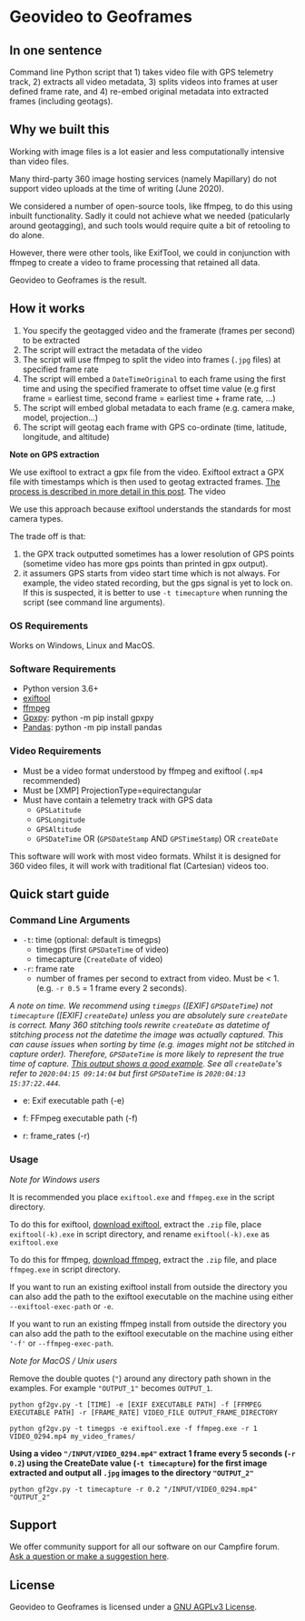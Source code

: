 # Geovideo to Geoframes

## In one sentence

Command line Python script that 1) takes video file with GPS telemetry track, 2) extracts all video metadata, 3) splits videos into frames at user defined frame rate, and 4) re-embed original metadata into extracted frames (including geotags).

## Why we built this

Working with image files is a lot easier and less computationally intensive than video files.

Many third-party 360 image hosting services (namely Mapillary) do not support video uploads at the time of writing (June 2020).

We considered a number of open-source tools, like ffmpeg, to do this using inbuilt functionality. Sadly it could not achieve what we needed (paticularly around geotagging), and such tools would require quite a bit of retooling to do alone.

However, there were other tools, like ExifTool, we could in conjunction with ffmpeg to create a video to frame processing that retained all data.

Geovideo to Geoframes is the result.

## How it works

1. You specify the geotagged video and the framerate (frames per second) to be extracted
2. The script will extract the metadata of the video
3. The script will use ffmpeg to split the video into frames (`.jpg` files) at specified frame rate
4. The script will embed a `DateTimeOriginal` to each frame using the first time and using the specified framerate to offset time value (e.g first frame = earliest time, second frame = earliest time + frame rate, ...)
5. The script will embed global metadata to each frame (e.g. camera make, model, projection...)
6. The script will geotag each frame with GPS co-ordinate (time, latitude, longitude, and altitude)

**Note on GPS extraction**

We use exiftool to extract a gpx file from the video. Exiftool extract a GPX file with timestamps which is then used to geotag extracted frames. [The process is described in more detail in this post](https://www.trekview.org/blog/2020/extracting-gps-track-from-360-timelapse-video/).
The video

We use this approach because exiftool understands the standards for most camera types.

The trade off is that:

1. the GPX track outputted sometimes has a lower resolution of GPS points (sometime video has more gps points than printed in gpx output).
2. it assumers GPS starts from video start time which is not always. For example, the video stated recording, but the gps signal is yet to lock on. If this is suspected, it is better to use `-t timecapture` when running the script (see command line arguments).

### OS Requirements

Works on Windows, Linux and MacOS.

### Software Requirements

* Python version 3.6+
* [exiftool](https://exiftool.org/)
* [ffmpeg](https://www.ffmpeg.org/download.html)
* [Gpxpy](https://pypi.org/project/gpxpy/): python -m pip install gpxpy
* [Pandas](https://pandas.pydata.org/docs/): python -m pip install pandas

### Video Requirements

* Must be a video format understood by ffmpeg and exiftool (`.mp4` recommended)
* Must be [XMP] ProjectionType=equirectangular
* Must have contain a telemetry track with GPS data
	- `GPSLatitude`
	- `GPSLongitude`
	- `GPSAltitude`
	- `GPSDateTime` OR (`GPSDateStamp` AND `GPSTimeStamp`) OR `createDate`

This software will work with most video formats. Whilst it is designed for 360 video files, it will work with traditional flat (Cartesian) videos too.

## Quick start guide

### Command Line Arguments

* `-t`: time (optional: default is timegps)
	- timegps (first `GPSDateTime` of video)
	- timecapture (`CreateDate` of video)
* `-r`: frame rate
	- number of frames per second to extract from video. Must be < 1. (e.g. `-r 0.5` = 1 frame every 2 seconds).

_A note on time. We recommend using `timegps` ([EXIF] `GPSDateTime`) not `timecapture` ([EXIF] `createDate`) unless you are absolutely sure `createDate` is correct. Many 360 stitching tools rewrite `createDate` as datetime of stitching process not the datetime the image was actually captured. This can cause issues when sorting by time (e.g. images might not be stitched in capture order). Therefore, `GPSDateTime` is more likely to represent the true time of capture. [This output shows a good example](https://gitlab.com/snippets/1979531). See all `createDate`'s refer to `2020:04:15 09:14:04` but first `GPSDateTime` is `2020:04:13 15:37:22.444`._


* e: Exif executable path (-e)

* f: FFmpeg executable path (-f)

* r: frame_rates (-r)


### Usage

_Note for Windows users_

It is recommended you place `exiftool.exe` and `ffmpeg.exe` in the script directory.

To do this for exiftool, [download exiftool](https://exiftool.org/), extract the `.zip` file, place `exiftool(-k).exe` in script directory, and rename `exiftool(-k).exe` as `exiftool.exe`

To do this for ffmpeg, [download ffmpeg](https://www.ffmpeg.org/download.html#build-windows), extract the `.zip` file, and place `ffmpeg.exe` in script directory.

If you want to run an existing exiftool install from outside the directory you can also add the path to the exiftool executable on the machine using either `--exiftool-exec-path` or `-e`.

If you want to run an existing ffmpeg install from outside the directory you can also add the path to the exiftool executable on the machine using either `'-f'` or `--ffmpeg-exec-path`.

_Note for MacOS / Unix users_

Remove the double quotes (`"`) around any directory path shown in the examples. For example `"OUTPUT_1"` becomes `OUTPUT_1`.


```
python gf2gv.py -t [TIME] -e [EXIF EXECUTABLE PATH] -f [FFMPEG EXECUTABLE PATH] -r [FRAME_RATE] VIDEO_FILE OUTPUT_FRAME_DIRECTORY
```


```
python gf2gv.py -t timegps -e exiftool.exe -f ffmpeg.exe -r 1 VIDEO_0294.mp4 my_video_frames/
```

**Using a video `"/INPUT/VIDEO_0294.mp4"` extract 1 frame every 5 seconds (`-r 0.2`) using the CreateDate value (`-t timecapture`) for the first image extracted and output all `.jpg` images to the directory `"OUTPUT_2"`**

```
python gf2gv.py -t timecapture -r 0.2 "/INPUT/VIDEO_0294.mp4" "OUTPUT_2"
```

## Support 

We offer community support for all our software on our Campfire forum. [Ask a question or make a suggestion here](https://campfire.trekview.org/c/support/8).

## License

Geovideo to Geoframes is licensed under a [GNU AGPLv3 License](/LICENSE.txt).